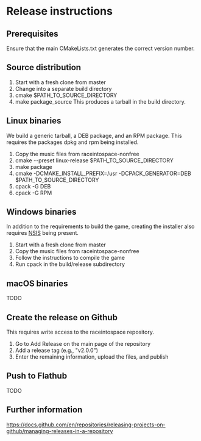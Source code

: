 # Release instructions

## Prerequisites
Ensure that the main CMakeLists.txt generates the correct version number.

## Source distribution
1. Start with a fresh clone from master
2. Change into a separate build directory
3. cmake $PATH_TO_SOURCE_DIRECTORY
4. make package_source
This produces a tarball in the build directory. 

## Linux binaries
We build a generic tarball, a DEB package, and an RPM package. This requires the packages dpkg and rpm being installed.
1. Copy the music files from raceintospace-nonfree
2. cmake --preset linux-release $PATH_TO_SOURCE_DIRECTORY
3. make package
4. cmake -DCMAKE_INSTALL_PREFIX=/usr -DCPACK_GENERATOR=DEB $PATH_TO_SOURCE_DIRECTORY
5. cpack -G DEB
6. cpack -G RPM

## Windows binaries
In addition to the requirements to build the game, creating the installer also requires [NSIS](https://nsis.sourceforge.io/Download) being present.
1. Start with a fresh clone from master
2. Copy the music files from raceintospace-nonfree
3. Follow the instructions to compile the game
4. Run cpack in the build/release subdirectory

## macOS binaries
TODO

## Create the release on Github
This requires write access to the raceintospace repository.
1. Go to Add Release on the main page of the repository
2. Add a release tag (e.g., "v2.0.0")
3. Enter the remaining information, upload the files, and publish

## Push to Flathub
TODO

## Further information
https://docs.github.com/en/repositories/releasing-projects-on-github/managing-releases-in-a-repository
